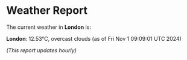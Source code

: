 # Weather Report

The current weather in **London** is:

**London**: 12.53°C, overcast clouds (as of Fri Nov  1 09:09:01 UTC 2024)

_(This report updates hourly)_


